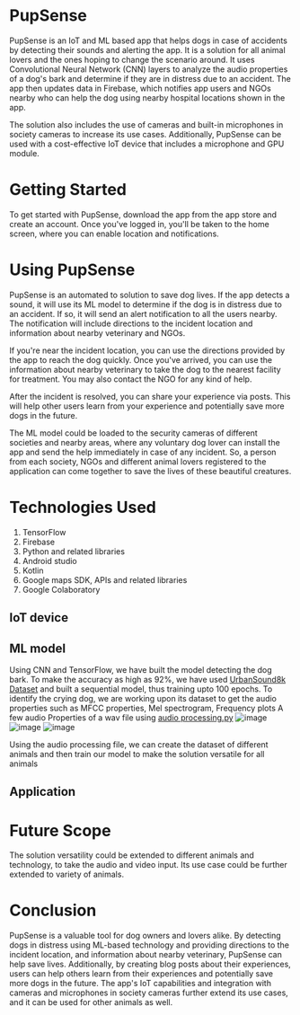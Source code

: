 # PupSense
PupSense is an IoT and ML based app that helps dogs in case of accidents by detecting their sounds and alerting the app.
It is a solution for all animal lovers and the ones hoping to change the scenario around.
It uses Convolutional Neural Network (CNN) layers to analyze the audio properties of a dog's bark and determine if they are in distress due to an accident. The app then updates data in Firebase, which notifies app users and NGOs nearby who can help the dog using nearby hospital locations shown in the app.

The solution also includes the use of cameras and built-in microphones in society cameras to increase its use cases. Additionally, PupSense can be used with a cost-effective IoT device that includes a microphone and GPU module.

# Getting Started
To get started with PupSense, download the app from the app store and create an account. Once you've logged in, you'll be taken to the home screen, where you can enable location and notifications.

# Using PupSense
PupSense is an automated to solution to save dog lives. If the app detects a sound, it will use its ML model to determine if the dog is in distress due to an accident. If so, it will send an alert notification to all the users nearby. The notification will include directions to the incident location and information about nearby veterinary and NGOs.

If you're near the incident location, you can use the directions provided by the app to reach the dog quickly. Once you've arrived, you can use the information about nearby veterinary to take the dog to the nearest facility for treatment. You may also contact the NGO for any kind of help.

After the incident is resolved, you can share your experience via posts. This will help other users learn from your experience and potentially save more dogs in the future.


The ML model could be loaded to the security cameras of different societies and nearby areas, where any voluntary dog lover can install the app and send the help immediately in case of any incident. So, a person from each society, NGOs and different animal lovers registered to the application can come together to save the lives of these beautiful creatures.

# Technologies Used
1. TensorFlow
2. Firebase
3. Python and related libraries
4. Android studio
5. Kotlin
6. Google maps SDK, APIs and related libraries
7. Google Colaboratory

## IoT device


## ML model
Using CNN and TensorFlow, we have built the model detecting the dog bark. To make the accuracy as high as 92%, we have used [UrbanSound8k Dataset](https://urbansounddataset.weebly.com/urbansound8k.html) and built a sequential model, thus training upto 100 epochs.
To identify the crying dog, we are working upon its dataset to get the audio properties such as MFCC properties, Mel spectrogram, Frequency plots
A few audio Properties of a wav file using [audio processing.py](https://github.com/GSC-23/solution/blob/main/audio_processing.py)
![image](https://user-images.githubusercontent.com/90051748/229173239-0112f75e-37d6-4aef-a2c9-806d531db007.png)
![image](https://user-images.githubusercontent.com/90051748/229174137-ed4d6392-380a-46ad-abd8-78ab756267f3.png)
![image](https://user-images.githubusercontent.com/90051748/229174240-3f798687-8a29-4847-b3a4-03ce1909dbc4.png)

Using the audio processing file, we can create the dataset of different animals and then train our model to make the solution versatile for all animals

## Application

# Future Scope
The solution versatility could be extended to different animals and technology, to take the audio and video input. Its use case could be further extended to variety of animals. 

# Conclusion
PupSense is a valuable tool for dog owners and lovers alike. By detecting dogs in distress using ML-based technology and providing directions to the incident location, and information about nearby veterinary, PupSense can help save lives. Additionally, by creating blog posts about their experiences, users can help others learn from their experiences and potentially save more dogs in the future. The app's IoT capabilities and integration with cameras and microphones in society cameras further extend its use cases, and it can be used for other animals as well.
